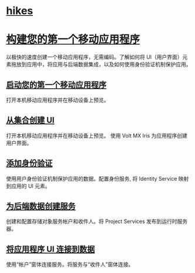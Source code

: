 # [hikes](https://opensource.hcltechsw.com/volt-mx-tutorials/hikes?lang=en-US)

# [构建您的第一个移动应用程序](https://www.hcljapan.co.jp/software/media/VoltMX/FirstStep/VoltMX-%E3%81%AF%E3%81%98%E3%82%81%E3%81%AE%E4%B8%80%E6%AD%A9-Step0.pdf)
以极快的速度创建一个移动应用程序，无需编码。了解如何将 UI（用户界面）元素拖放到应用中，将应用与后端数据集成，以及如何使用身份验证机制保护应用。

## [启动您的第一个移动应用程序](https://www.hcljapan.co.jp/software/media/VoltMX/FirstStep/VoltMX-%E3%81%AF%E3%81%98%E3%82%81%E3%81%AE%E4%B8%80%E6%AD%A9-Step1.pdf)
打开本机移动应用程序并在移动设备上预览。

## [从集合创建 UI](https://www.hcljapan.co.jp/software/media/VoltMX/FirstStep/VoltMX-%E3%81%AF%E3%81%98%E3%82%81%E3%81%AE%E4%B8%80%E6%AD%A9-Step2.pdf)
打开本机移动应用程序并在移动设备上预览。
使用 Volt MX Iris 为应用程序创建用户界面。

## [添加身份验证](https://www.hcljapan.co.jp/software/media/VoltMX/FirstStep/VoltMX-%E3%81%AF%E3%81%98%E3%82%81%E3%81%AE%E4%B8%80%E6%AD%A9-Step3.pdf)
使用用户身份验证机制保护应用的数据。配置身份服务, 将 Identity Service 映射到应用的 UI 元素。

## [为后端数据创建服务](https://www.hcljapan.co.jp/software/media/VoltMX/FirstStep/VoltMX-%E3%81%AF%E3%81%98%E3%82%81%E3%81%AE%E4%B8%80%E6%AD%A9-Step4.pdf)
创建和配置存储对象服务帐户和收件人。将 Project Services 发布到运行时服务器。

## [将应用程序 UI 连接到数据](https://www.hcljapan.co.jp/software/media/VoltMX/FirstStep/VoltMX-%E3%81%AF%E3%81%98%E3%82%81%E3%81%AE%E4%B8%80%E6%AD%A9-Step5.pdf)
使用“帐户”窗体连接服务。将服务与“收件人”窗体连接。